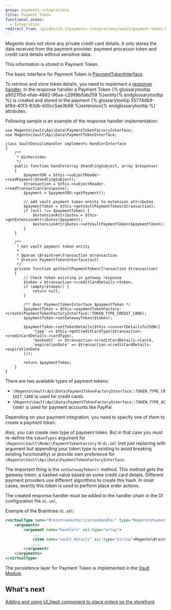 ```yaml
---
group: payments-integrations
title: Payment Token
functional_areas:
  - Integration
redirect_from: /guides/v2.3/payments-integrations/vault/payment-token.html
---
```


Magento does not store any private credit card details. It only stores the data received from the payment provider: payment processor token and credit card details without sensitive data. 

This information is stored in Payment Token.

The basic interface for Payment Token is [PaymentTokenInterface]({{site.mage2100url}}/app/code/Magento/Vault/Api/Data/PaymentTokenInterface.php).

To retrieve and store token details, you need to implement a [response handler]({{page.baseurl}}/payment-integration/gateway/response-handler.html). In the response handler a Payment Token {% glossarytooltip a9027f5d-efab-4662-96aa-c2999b5ab259 %}entity{% endglossarytooltip %} is created and stored in the payment {% glossarytooltip 55774db9-bf9d-40f3-83db-b10cc5ae3b68 %}extension{% endglossarytooltip %} attributes.

Following sample is an example of the response handler implementation:

```php?start_inline=1
use Magento\Vault\Api\Data\PaymentTokenFactoryInterface;
use Magento\Vault\Api\Data\PaymentTokenInterface;

class VaultDetailsHandler implements HandlerInterface
{
    /**
     * @inheritdoc
     */
    public function handle(array $handlingSubject, array $response)
    {
        $paymentDO = $this->subjectReader->readPayment($handlingSubject);
        $transaction = $this->subjectReader->readTransaction($response);
        $payment = $paymentDO->getPayment();

        // add vault payment token entity to extension attributes
        $paymentToken = $this->getVaultPaymentToken($transaction);
        if (null !== $paymentToken) {
            $extensionAttributes = $this->getExtensionAttributes($payment);
            $extensionAttributes->setVaultPaymentToken($paymentToken);
        }
    }

    /**
     * Get vault payment token entity
     *
     * @param \Braintree\Transaction $transaction
     * @return PaymentTokenInterface|null
     */
    private function getVaultPaymentToken(Transaction $transaction)
    {
        // Check token existing in gateway response
        $token = $transaction->creditCardDetails->token;
        if (empty($token)) {
            return null;
        }

        /** @var PaymentTokenInterface $paymentToken */
        $paymentToken = $this->paymentTokenFactory->create(PaymentTokenFactoryInterface::TOKEN_TYPE_CREDIT_CARD);
        $paymentToken->setGatewayToken($token);

        $paymentToken->setTokenDetails($this->convertDetailsToJSON([
            'type' => $this->getCreditCardType($transaction->creditCardDetails->cardType),
            'maskedCC' => $transaction->creditCardDetails->last4,
            'expirationDate' => $transaction->creditCardDetails->expirationDate
        ]));

        return $paymentToken;
    }
}
```

There are two available types of payment tokens: 

* `\Magento\Vault\Api\Data\PaymentTokenFactoryInterface::TOKEN_TYPE_CREDIT_CARD` is used for credit cards
* `\Magento\Vault\Api\Data\PaymentTokenFactoryInterface::TOKEN_TYPE_ACCOUNT` is used for payment accounts like PayPal

Depending on your payment integration, you need to specify one of them to create a payment token.

Also, you can create own type of payment token.
But in that case you must re-define the `tokenTypes` argument for `\Magento\Vault\Model\PaymentTokenFactory` in `di.xml` (not just replacing with argument but appending your token type to existing to avoid breaking existing functionality) or provide own preference for `\Magento\Vault\Api\Data\PaymentTokenFactoryInterface`.

The important thing is the `setGatewayToken()` method. This method gets the gateway token: a hashed value based on some credit card details.
Different payment providers use different algorithms to create this hash. In most cases, exactly this token is used to perform place order actions.

The created response handler must be added to the handler chain in the DI configuration file `di.xml`. 

Example of the Braintriee `di.xml`:

```xml
<virtualType name="BraintreeAuthorizationHandler" type="Magento\Payment\Gateway\Response\HandlerChain">
    <arguments>
        <argument name="handlers" xsi:type="array">
            ...
            <item name="vault_details" xsi:type="string">Magento\Braintree\Gateway\Response\VaultDetailsHandler</item>
            ...
        </argument>
    </arguments>
</virtualType>
```

The persistence layer for Payment Token is implemented in the [Vault Module]({{site.mage2100url}}app/code/Magento/Vault).

## What's next

[Adding and using  UI_Vault component to place orders on the storefront]({{page.baseurl}}/payment-integration/vault/token-component-provider.html).

